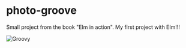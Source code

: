 # photo-groove

Small project from the book "Elm in action". 
My first project with Elm!!!

![Groovy](https://media.giphy.com/media/Q2LRWdJDq9xy8/giphy.gif)
